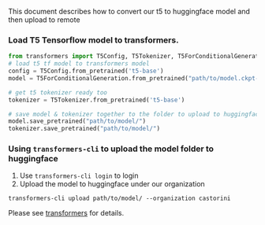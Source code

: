 This document describes how to convert our t5 to huggingface model and then upload to remote
### Load T5 Tensorflow model to transformers.
```python
from transformers import T5Config, T5Tokenizer, T5ForConditionalGeneration
# load t5 tf model to transformers model
config = T5Config.from_pretrained('t5-base')
model = T5ForConditionalGeneration.from_pretrained("path/to/model.ckpt-1011000.index", from_tf=True, config=config)

# get t5 tokenizer ready too
tokenizer = T5Tokenizer.from_pretrained('t5-base')

# save model & tokenizer together to the folder to upload to huggingface
model.save_pretrained("path/to/model/")
tokenizer.save_pretrained("path/to/model/")
```

### Using `transformers-cli` to upload the model folder to huggingface
1. Use `transformers-cli login` to login
2. Upload the model to huggingface under our organization
```
transformers-cli upload path/to/model/ --organization castorini
```

Please see [transformers](https://huggingface.co/transformers/model_sharing.html) for details.